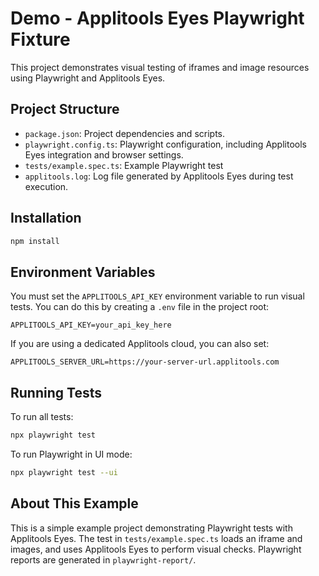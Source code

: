 # Demo - Applitools Eyes Playwright Fixture

This project demonstrates visual testing of iframes and image resources using Playwright and Applitools Eyes.

## Project Structure

- `package.json`: Project dependencies and scripts.
- `playwright.config.ts`: Playwright configuration, including Applitools Eyes integration and browser settings.
- `tests/example.spec.ts`: Example Playwright test
- `applitools.log`: Log file generated by Applitools Eyes during test execution.

## Installation

```sh
npm install
```


## Environment Variables

You must set the `APPLITOOLS_API_KEY` environment variable to run visual tests. You can do this by creating a `.env` file in the project root:

```
APPLITOOLS_API_KEY=your_api_key_here
```

If you are using a dedicated Applitools cloud, you can also set:

```
APPLITOOLS_SERVER_URL=https://your-server-url.applitools.com
```


## Running Tests

To run all tests:

```sh
npx playwright test
```

To run Playwright in UI mode:

```sh
npx playwright test --ui
```

## About This Example

This is a simple example project demonstrating Playwright tests with Applitools Eyes. The test in `tests/example.spec.ts` loads an iframe and images, and uses Applitools Eyes to perform visual checks. Playwright reports are generated in `playwright-report/`.
